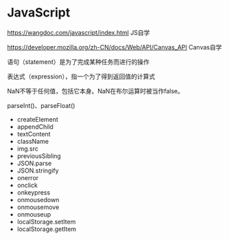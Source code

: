 # JavaScript

https://wangdoc.com/javascript/index.html JS自学

https://developer.mozilla.org/zh-CN/docs/Web/API/Canvas_API Canvas自学

语句（statement）是为了完成某种任务而进行的操作

表达式（expression），指一个为了得到返回值的计算式

NaN不等于任何值，包括它本身。NaN在布尔运算时被当作false。

parseInt()、parseFloat()

* createElement
* appendChild
* textContent
* className
* img.src
* previousSibling
* JSON.parse
* JSON.stringify
* onerror
* onclick
* onkeypress
* onmousedown
* onmousemove
* onmouseup
* localStorage.setItem
* localStorage.getItem